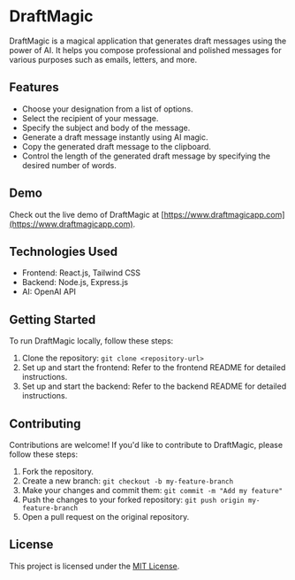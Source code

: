 # DraftMagic

<!-- ![DraftMagic Logo](draftmagic-logo.png) -->

DraftMagic is a magical application that generates draft messages using the power of AI. It helps you compose professional and polished messages for various purposes such as emails, letters, and more.

## Features

- Choose your designation from a list of options.
- Select the recipient of your message.
- Specify the subject and body of the message.
- Generate a draft message instantly using AI magic.
- Copy the generated draft message to the clipboard.
- Control the length of the generated draft message by specifying the desired number of words.

## Demo

Check out the live demo of DraftMagic at [https://www.draftmagicapp.com](https://www.draftmagicapp.com).

## Technologies Used

- Frontend: React.js, Tailwind CSS
- Backend: Node.js, Express.js
- AI: OpenAI API

## Getting Started

To run DraftMagic locally, follow these steps:

1. Clone the repository: `git clone <repository-url>`
2. Set up and start the frontend: Refer to the frontend README for detailed instructions.
3. Set up and start the backend: Refer to the backend README for detailed instructions.

## Contributing

Contributions are welcome! If you'd like to contribute to DraftMagic, please follow these steps:

1. Fork the repository.
2. Create a new branch: `git checkout -b my-feature-branch`
3. Make your changes and commit them: `git commit -m "Add my feature"`
4. Push the changes to your forked repository: `git push origin my-feature-branch`
5. Open a pull request on the original repository.

## License

This project is licensed under the [MIT License](LICENSE).
